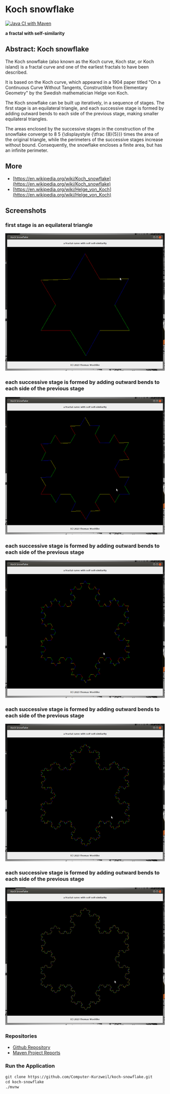 # Koch snowflake

[![Java CI with Maven](https://github.com/Computer-Kurzweil/koch-snowflake/actions/workflows/maven.yml/badge.svg)](https://github.com/Computer-Kurzweil/kochsnowflake/actions/workflows/maven.yml)

**a fractal with self-similarity**

## Abstract: Koch snowflake

The Koch snowflake (also known as the Koch curve, Koch star, or Koch island) 
is a fractal curve and one of the earliest fractals to have been described. 

It is based on the Koch curve, which appeared in a 1904 paper titled 
"On a Continuous Curve Without Tangents, Constructible from Elementary Geometry"
by the Swedish mathematician Helge von Koch.

The Koch snowflake can be built up iteratively, in a sequence of stages. 
The first stage is an equilateral triangle, 
and each successive stage is formed by adding outward bends to each side of the previous stage, 
making smaller equilateral triangles. 

The areas enclosed by the successive stages in the construction 
of the snowflake converge to 8 5 {\displaystyle {\tfrac {8}{5}}} times the area of the original triangle, 
while the perimeters of the successive stages increase without bound. Consequently, the snowflake encloses 
a finite area, but has an infinite perimeter.

## More
* [https://en.wikipedia.org/wiki/Koch_snowflake](https://en.wikipedia.org/wiki/Koch_snowflake)
* [https://en.wikipedia.org/wiki/Helge_von_Koch](https://en.wikipedia.org/wiki/Helge_von_Koch)

## Screenshots

### first stage is an equilateral triangle

![Running around the Edge of the Mandelbrot Set](src/main/resources/img/screen001.png)

### each successive stage is formed by adding outward bends to each side of the previous stage

![Running around the Edge of the Mandelbrot Set](src/main/resources/img/screen002.png)

### each successive stage is formed by adding outward bends to each side of the previous stage

![Computing the Area outside the Mandelbrot Set](src/main/resources/img/screen003.png)

### each successive stage is formed by adding outward bends to each side of the previous stage

![Computing the Area outside the Mandelbrot Set](src/main/resources/img/screen004.png)
### each successive stage is formed by adding outward bends to each side of the previous stage

![Computing the Area outside the Mandelbrot Set](src/main/resources/img/screen005.png)


### Repositories
* [Github Repository](https://github.com/Computer-Kurzweil/koch-snowflake)
* [Maven Project Reports](https://java.woehlke.org/koch-snowflake)

### Run the Application
```
git clone https://github.com/Computer-Kurzweil/koch-snowflake.git
cd koch-snowflake
./mvnw
```
